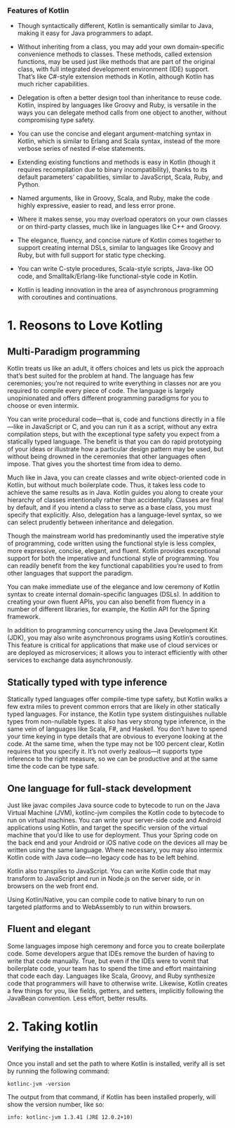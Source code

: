 ### Features of Kotlin

* Though syntactically different, Kotlin is semantically similar to Java, making it easy for Java programmers to adapt.

* Without inheriting from a class, you may add your own domain-specific convenience methods to classes. These methods, called extension functions, may be used just like methods that are part of the original class, with full integrated development environment (IDE) support. That’s like C#-style extension methods in Kotlin, although Kotlin has much richer capabilities.

* Delegation is often a better design tool than inheritance to reuse code. Kotlin, inspired by languages like Groovy and Ruby, is versatile in the ways you can delegate method calls from one object to another, without compromising type safety.

* You can use the concise and elegant argument-matching syntax in Kotlin, which is similar to Erlang and Scala syntax, instead of the more verbose series of nested if-else statements.

* Extending existing functions and methods is easy in Kotlin (though it requires recompilation due to binary incompatibility), thanks to its default parameters’ capabilities, similar to JavaScript, Scala, Ruby, and Python.

* Named arguments, like in Groovy, Scala, and Ruby, make the code highly expressive, easier to read, and less error prone.

* Where it makes sense, you may overload operators on your own classes or on third-party classes, much like in languages like C++ and Groovy.

* The elegance, fluency, and concise nature of Kotlin comes together to support creating internal DSLs, similar to languages like Groovy and Ruby, but with full support for static type checking.

* You can write C-style procedures, Scala-style scripts, Java-like OO code, and Smalltalk/Erlang-like functional-style code in Kotlin.

* Kotlin is leading innovation in the area of asynchronous programming with coroutines and continuations.


# 1. Reosons to Love Kotling

## Multi-Paradigm programming

Kotlin treats us like an adult, it offers choices and lets us pick the approach that’s best suited for the problem at hand. The language has few ceremonies; you’re not required to write everything in classes nor are you required to compile every piece of code. The language is largely unopinionated and offers different programming paradigms for you to choose or even intermix.

You can write procedural code—that is, code and functions directly in a file—like in JavaScript or C, and you can run it as a script, without any extra compilation steps, but with the exceptional type safety you expect from a statically typed language. The benefit is that you can do rapid prototyping of your ideas or illustrate how a particular design pattern may be used, but without being drowned in the ceremonies that other languages often impose. That gives you the shortest time from idea to demo.

Much like in Java, you can create classes and write object-oriented code in Kotlin, but without much boilerplate code. Thus, it takes less code to achieve the same results as in Java. Kotlin guides you along to create your hierarchy of classes intentionally rather than accidentally. Classes are final by default, and if you intend a class to serve as a base class, you must specify that explicitly. Also, delegation has a language-level syntax, so we can select prudently between inheritance and delegation.

Though the mainstream world has predominantly used the imperative style of programming, code written using the functional style is less complex, more expressive, concise, elegant, and fluent. Kotlin provides exceptional support for both the imperative and functional style of programming. You can readily benefit from the key functional capabilities you’re used to from other languages that support the paradigm.

You can make immediate use of the elegance and low ceremony of Kotlin syntax to create internal domain-specific languages (DSLs). In addition to creating your own fluent APIs, you can also benefit from fluency in a number of different libraries, for example, the Kotlin API for the Spring framework.

In addition to programming concurrency using the Java Development Kit (JDK), you may also write asynchronous programs using Kotlin’s coroutines. This feature is critical for applications that make use of cloud services or are deployed as microservices; it allows you to interact efficiently with other services to exchange data asynchronously.


## Statically typed with type inference

Statically typed languages offer compile-time type safety, but Kotlin walks a few extra miles to prevent common errors that are likely in other statically typed languages. For instance, the Kotlin type system distinguishes nullable types from non-nullable types. It also has very strong type inference, in the same vein of languages like Scala, F#, and Haskell. You don’t have to spend your time keying in type details that are obvious to everyone looking at the code. At the same time, when the type may not be 100 percent clear, Kotlin requires that you specify it. It’s not overly zealous—it supports type inference to the right measure, so we can be productive and at the same time the code can be type safe.

## One language for full-stack development

Just like javac compiles Java source code to bytecode to run on the Java Virtual Machine (JVM), kotlinc-jvm compiles the Kotlin code to bytecode to run on virtual machines. You can write your server-side code and Android applications using Kotlin, and target the specific version of the virtual machine that you’d like to use for deployment. Thus your Spring code on the back end and your Android or iOS native code on the devices all may be written using the same language. Where necessary, you may also intermix Kotlin code with Java code—no legacy code has to be left behind.

Kotlin also transpiles to JavaScript. You can write Kotlin code that may transform to JavaScript and run in Node.js on the server side, or in browsers on the web front end.

Using Kotlin/Native, you can compile code to native binary to run on targeted platforms and to WebAssembly to run within browsers.

## Fluent and elegant

Some languages impose high ceremony and force you to create boilerplate code. Some developers argue that IDEs remove the burden of having to write that code manually. True, but even if the IDEs were to vomit that boilerplate code, your team has to spend the time and effort maintaining that code each day. Languages like Scala, Groovy, and Ruby synthesize code that programmers will have to otherwise write. Likewise, Kotlin creates a few things for you, like fields, getters, and setters, implicitly following the JavaBean convention. Less effort, better results.

# 2. Taking kotlin

### Verifying the installation

Once you install and set the path to where Kotlin is installed, verify all is set by running the following command:

```shell
kotlinc-jvm -version
```

The output from that command, if Kotlin has been installed properly, will show the version number, like so:

```shell
info: kotlinc-jvm 1.3.41 (JRE 12.0.2+10)
```































